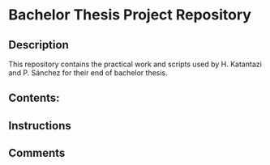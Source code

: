 # Bachelor Thesis Project Repository

## Description
This repository contains the practical work and scripts used by H. Katantazi and P. Sánchez for their end of bachelor thesis.
## Contents:

## Instructions

## Comments
